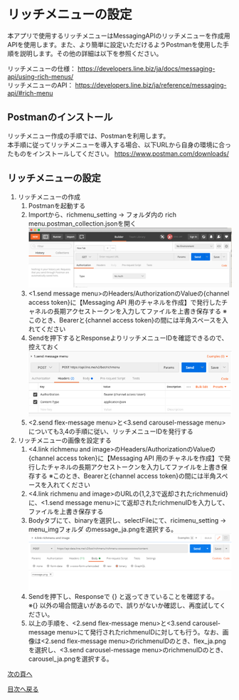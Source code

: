 # リッチメニューの設定

本アプリで使用するリッチメニューはMessagingAPIのリッチメニューを作成用APIを使用します。また、より簡単に設定いただけるようPostmanを使用した手順を説明します。その他の詳細は以下を参照ください。

リッチメニューの仕様： https://developers.line.biz/ja/docs/messaging-api/using-rich-menus/  
リッチメニューのAPI： https://developers.line.biz/ja/reference/messaging-api/#rich-menu  

## Postmanのインストール
リッチメニュー作成の手順では、Postmanを利用します。  
本手順に従ってリッチメニューを導入する場合、以下URLから自身の環境に合ったものをインストールしてください。
https://www.postman.com/downloads/

## リッチメニューの設定
1. リッチメニューの作成
   1. Postmanを起動する
   1. Importから、richmenu_setting -> フォルダ内の rich menu.postman_collection.jsonを開く  
   ![postman_import](../images/jp/postman_import.png)
   1. <1.send message menu>のHeaders/AuthorizationのValueの{channel access token}に【Messaging API 用のチャネルを作成】で発行したチャネルの長期アクセストークンを入力してファイルを上書き保存する
   ※このとき、Bearerと{channel access token}の間には半角スペースを入れてください
   1. Sendを押下するとResponseよりリッチメニューIDを確認できるので、控えておく  
   ![send_richmenu](../images/jp/send_richmenu.png)
   1. <2.send flex-message menu>と<3.send carousel-message menu>についても3,4の手順に従い、リッチメニューIDを発行する
1. リッチメニューの画像を設定する
   1. <4.link richmenu and image>のHeaders/AuthorizationのValueの{channel access token}に【Messaging API 用のチャネルを作成】で発行したチャネルの長期アクセストークンを入力してファイルを上書き保存する
   ※このとき、Bearerと{channel access token}の間には半角スペースを入れてください
   1. <4.link richmenu and image>のURLの{1,2,3で返却されたrichmenuid}に、<1.send message menu>にて返却されたrichmenuIDを入力して、ファイルを上書き保存する
   1. Bodyタブにて、binaryを選択し、selectFileにて、ricimenu_setting -> menu_imgフォルダ のmessage_ja.pngを選択する。  
   ![richmenu-image-link](../images/jp/richmenu-image-link.png)
   1. Sendを押下し、Responseで {} と返ってきていることを確認する。  
   ※{} 以外の場合間違いがあるので、誤りがないか確認し、再度試してください。
   1. 以上の手順を、<2.send flex-message menu>と<3.send carousel-message menu>にて発行されたrichmenuIDに対しても行う。なお、画像は<2.send flex-message menu>のrichmenuIDのとき、flex_ja.pngを選択し、<3.send carousel-message menu>のrichmenuIDのとき、carousel_ja.pngを選択する。


[次の頁へ](back-end-construction.md)

[目次へ戻る](../../README.md)
